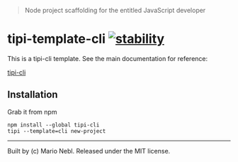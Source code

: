 > Node project scaffolding for the entitled JavaScript developer

# tipi-template-cli [![stability][0]][1]

This is a tipi-cli template. See the main documentation for reference:

[tipi-cli](https://github.com/marionebl/tipi-cli#usage)

## Installation

Grab it from npm

```shell
npm install --global tipi-cli
tipi --template=cli new-project
```

---
Built by (c) Mario Nebl. Released under the MIT license.

[0]: https://img.shields.io/badge/stability-experimental-orange.svg?style=flat-square
[1]: https://nodejs.org/api/documentation.html#documentation_stability_index
